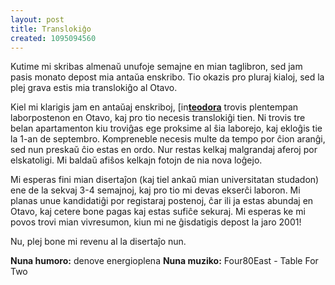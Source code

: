 ```yaml
---
layout: post
title: Translokiĝo
created: 1095094560
---
```

Kutime mi skribas almenaŭ unufoje semajne en mian taglibron, sed jam pasis monato depost mia antaŭa enskribo.  Tio okazis pro pluraj kialoj, sed la plej grava estis mia translokiĝo al Otavo.

Kiel mi klarigis jam en antaŭaj enskriboj, <a href="https://www.livejournal.com/userinfo.bml?user=teodora"><img src="https://stat.livejournal.com/img/userinfo.gif" alt="[info]" width="17" height="17" style="vertical-align: bottom; border: 0;" /></a><a href="https://teodora.livejournal.com/"><b>teodora</b></a> trovis plentempan laborpostenon en Otavo, kaj pro tio necesis translokiĝi tien.  Ni trovis tre belan apartamenton kiu troviĝas ege proksime al ŝia laborejo, kaj ekloĝis tie la 1-an de septembro.  Kompreneble necesis multe da tempo por ĉion aranĝi, sed nun preskaŭ ĉio estas en ordo.  Nur restas kelkaj malgrandaj aferoj por elskatoligi.  Mi baldaŭ afiŝos kelkajn fotojn de nia nova loĝejo.

Mi esperas fini mian disertaĵon (kaj tiel ankaŭ mian universitatan studadon) ene de la sekvaj 3-4 semajnoj, kaj pro tio mi devas ekserĉi laboron.  Mi planas unue kandidatiĝi por registaraj postenoj, ĉar ili ja estas abundaj en Otavo, kaj cetere bone pagas kaj estas sufiĉe sekuraj.  Mi esperas ke mi povos trovi mian vivresumon, kiun mi ne ĝisdatigis depost la jaro 2001!

Nu, plej bone mi revenu al la disertaĵo nun.

<b>Nuna humoro:</b> denove energioplena
<b>Nuna muziko:</b> Four80East - Table For Two
